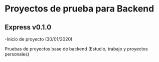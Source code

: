 # Proyectos de prueba para Backend

## Express v0.1.0

-Inicio de proyecto (30/01/2020)

Pruebas de proyectos base de backend (Estudio, trabajo y proyectos personales)
